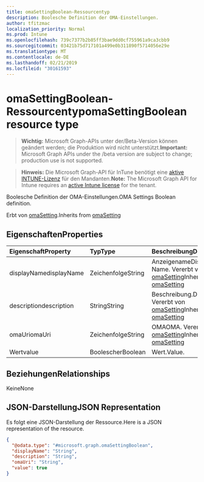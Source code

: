```yaml
---
title: omaSettingBoolean-Ressourcentyp
description: Boolesche Definition der OMA-Einstellungen.
author: tfitzmac
localization_priority: Normal
ms.prod: Intune
ms.openlocfilehash: 739c7377b2b85ff3bae9dd0cf755961a9ca3cbb9
ms.sourcegitcommit: 03421b75d717101a499e0b311890f5714056e29e
ms.translationtype: MT
ms.contentlocale: de-DE
ms.lasthandoff: 02/21/2019
ms.locfileid: "30161593"
---
```

# <a name="omasettingboolean-resource-type"></a><span data-ttu-id="7941a-103">omaSettingBoolean-Ressourcentyp</span><span class="sxs-lookup"><span data-stu-id="7941a-103">omaSettingBoolean resource type</span></span>

> <span data-ttu-id="7941a-104">**Wichtig:** Microsoft Graph-APIs unter der/Beta-Version können geändert werden; die Produktion wird nicht unterstützt.</span><span class="sxs-lookup"><span data-stu-id="7941a-104">**Important:** Microsoft Graph APIs under the /beta version are subject to change; production use is not supported.</span></span>

> <span data-ttu-id="7941a-105">**Hinweis:** Die Microsoft Graph-API für InTune benötigt eine [aktive INTUNE-Lizenz](https://go.microsoft.com/fwlink/?linkid=839381) für den Mandanten.</span><span class="sxs-lookup"><span data-stu-id="7941a-105">**Note:** The Microsoft Graph API for Intune requires an [active Intune license](https://go.microsoft.com/fwlink/?linkid=839381) for the tenant.</span></span>

<span data-ttu-id="7941a-106">Boolesche Definition der OMA-Einstellungen.</span><span class="sxs-lookup"><span data-stu-id="7941a-106">OMA Settings Boolean definition.</span></span>


<span data-ttu-id="7941a-107">Erbt von [omaSetting](../resources/intune-deviceconfig-omasetting.md).</span><span class="sxs-lookup"><span data-stu-id="7941a-107">Inherits from [omaSetting](../resources/intune-deviceconfig-omasetting.md)</span></span>

## <a name="properties"></a><span data-ttu-id="7941a-108">Eigenschaften</span><span class="sxs-lookup"><span data-stu-id="7941a-108">Properties</span></span>
|<span data-ttu-id="7941a-109">Eigenschaft</span><span class="sxs-lookup"><span data-stu-id="7941a-109">Property</span></span>|<span data-ttu-id="7941a-110">Typ</span><span class="sxs-lookup"><span data-stu-id="7941a-110">Type</span></span>|<span data-ttu-id="7941a-111">Beschreibung</span><span class="sxs-lookup"><span data-stu-id="7941a-111">Description</span></span>|
|:---|:---|:---|
|<span data-ttu-id="7941a-112">displayName</span><span class="sxs-lookup"><span data-stu-id="7941a-112">displayName</span></span>|<span data-ttu-id="7941a-113">Zeichenfolge</span><span class="sxs-lookup"><span data-stu-id="7941a-113">String</span></span>|<span data-ttu-id="7941a-114">Anzeigename</span><span class="sxs-lookup"><span data-stu-id="7941a-114">Display Name.</span></span> <span data-ttu-id="7941a-115">Vererbt von [omaSetting](../resources/intune-deviceconfig-omasetting.md)</span><span class="sxs-lookup"><span data-stu-id="7941a-115">Inherited from [omaSetting](../resources/intune-deviceconfig-omasetting.md)</span></span>|
|<span data-ttu-id="7941a-116">description</span><span class="sxs-lookup"><span data-stu-id="7941a-116">description</span></span>|<span data-ttu-id="7941a-117">String</span><span class="sxs-lookup"><span data-stu-id="7941a-117">String</span></span>|<span data-ttu-id="7941a-118">Beschreibung.</span><span class="sxs-lookup"><span data-stu-id="7941a-118">Description.</span></span> <span data-ttu-id="7941a-119">Vererbt von [omaSetting](../resources/intune-deviceconfig-omasetting.md)</span><span class="sxs-lookup"><span data-stu-id="7941a-119">Inherited from [omaSetting](../resources/intune-deviceconfig-omasetting.md)</span></span>|
|<span data-ttu-id="7941a-120">omaUri</span><span class="sxs-lookup"><span data-stu-id="7941a-120">omaUri</span></span>|<span data-ttu-id="7941a-121">Zeichenfolge</span><span class="sxs-lookup"><span data-stu-id="7941a-121">String</span></span>|<span data-ttu-id="7941a-122">OMA</span><span class="sxs-lookup"><span data-stu-id="7941a-122">OMA.</span></span> <span data-ttu-id="7941a-123">Vererbt von [omaSetting](../resources/intune-deviceconfig-omasetting.md)</span><span class="sxs-lookup"><span data-stu-id="7941a-123">Inherited from [omaSetting](../resources/intune-deviceconfig-omasetting.md)</span></span>|
|<span data-ttu-id="7941a-124">Wert</span><span class="sxs-lookup"><span data-stu-id="7941a-124">value</span></span>|<span data-ttu-id="7941a-125">Boolescher</span><span class="sxs-lookup"><span data-stu-id="7941a-125">Boolean</span></span>|<span data-ttu-id="7941a-126">Wert.</span><span class="sxs-lookup"><span data-stu-id="7941a-126">Value.</span></span>|

## <a name="relationships"></a><span data-ttu-id="7941a-127">Beziehungen</span><span class="sxs-lookup"><span data-stu-id="7941a-127">Relationships</span></span>
<span data-ttu-id="7941a-128">Keine</span><span class="sxs-lookup"><span data-stu-id="7941a-128">None</span></span>

## <a name="json-representation"></a><span data-ttu-id="7941a-129">JSON-Darstellung</span><span class="sxs-lookup"><span data-stu-id="7941a-129">JSON Representation</span></span>
<span data-ttu-id="7941a-130">Es folgt eine JSON-Darstellung der Ressource.</span><span class="sxs-lookup"><span data-stu-id="7941a-130">Here is a JSON representation of the resource.</span></span>
<!-- {
  "blockType": "resource",
  "@odata.type": "microsoft.graph.omaSettingBoolean"
}
-->
``` json
{
  "@odata.type": "#microsoft.graph.omaSettingBoolean",
  "displayName": "String",
  "description": "String",
  "omaUri": "String",
  "value": true
}
```




